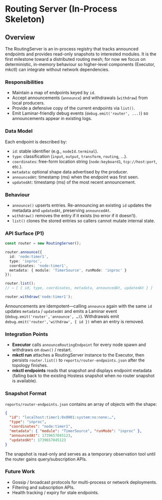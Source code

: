 # Routing Server (In-Process Skeleton)

## Overview

The RoutingServer is an in-process registry that tracks announced endpoints and provides read-only snapshots to interested modules. It is the first milestone toward a distributed routing mesh; for now we focus on deterministic, in-memory behaviour so higher-level components (Executor, mkctl) can integrate without network dependencies.

### Responsibilities

- Maintain a map of endpoints keyed by `id`.
- Accept announcements (`announce`) and withdrawals (`withdraw`) from local producers.
- Provide a defensive copy of the current endpoints via `list()`.
- Emit Laminar-friendly debug events (`debug.emit('router', ...)`) so announcements appear in existing logs.

### Data Model

Each endpoint is described by:

- `id`: stable identifier (e.g., `nodeId.terminal`).
- `type`: classification (`input`, `output`, `transform`, `routing`, ...).
- `coordinates`: free-form location string (`node:keyboard1`, `tcp://host:port`, etc.).
- `metadata`: optional shape data advertised by the producer.
- `announcedAt`: timestamp (ms) when the endpoint was first seen.
- `updatedAt`: timestamp (ms) of the most recent announcement.

### Behaviour

- `announce()` upserts entries. Re-announcing an existing `id` updates the metadata and `updatedAt`, preserving `announcedAt`.
- `withdraw()` removes the entry if it exists (no error if it doesn’t).
- `list()` clones the stored entries so callers cannot mutate internal state.

### API Surface (P1)

```typescript
const router = new RoutingServer();

router.announce({
  id: 'node:timer1',
  type: 'inproc',
  coordinates: 'node:timer1',
  metadata: { module: 'TimerSource', runMode: 'inproc' }
});

router.list();
// → [ { id, type, coordinates, metadata, announcedAt, updatedAt } ]

router.withdraw('node:timer1');
```

Announcements are idempotent—calling `announce` again with the same `id` updates `metadata` / `updatedAt` and emits a Laminar event (`debug.emit('router','announce', …)`). Withdrawals emit `debug.emit('router','withdraw', { id })` when an entry is removed.

### Integration Points

- **Executor** calls `announceRoutingEndpoint` for every node spawn and withdraws on `down()` / restart.
- **mkctl run** attaches a RoutingServer instance to the Executor, then persists `router.list()` to `reports/router-endpoints.json` after the topology finishes.
- **mkctl endpoints** reads that snapshot and displays endpoint metadata (falling back to the existing Hostess snapshot when no router snapshot is available).

### Snapshot Format

`reports/router-endpoints.json` contains an array of objects with the shape:

```json
{
  "id": "localhost:timer1:0x0001:system:no:none:…",
  "type": "inproc",
  "coordinates": "node:timer1",
  "metadata": { "module": "TimerSource", "runMode": "inproc" },
  "announcedAt": 1739657045123,
  "updatedAt": 1739657045123
}
```

The snapshot is read-only and serves as a temporary observation tool until the router gains query/subscription APIs.

### Future Work

- Gossip / broadcast protocols for multi-process or network deployments.
- Filtering and subscription APIs.
- Health tracking / expiry for stale endpoints.
